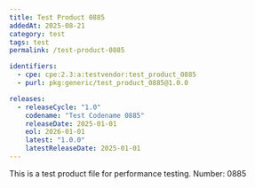 ```yaml
---
title: Test Product 0885
addedAt: 2025-08-21
category: test
tags: test
permalink: /test-product-0885

identifiers:
  - cpe: cpe:2.3:a:testvendor:test_product_0885
  - purl: pkg:generic/test_product_0885@1.0.0

releases:
  - releaseCycle: "1.0"
    codename: "Test Codename 0885"
    releaseDate: 2025-01-01
    eol: 2026-01-01
    latest: "1.0.0"
    latestReleaseDate: 2025-01-01
---
```


This is a test product file for performance testing. Number: 0885
